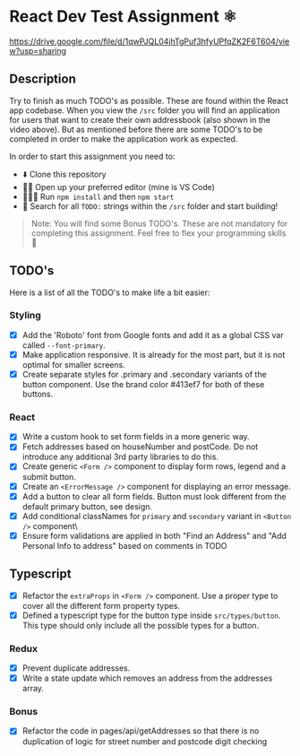 # React Dev Test Assignment ⚛️

https://drive.google.com/file/d/1qwPJQL04jhTgPuf3hfyUPfqZK2F6T604/view?usp=sharing

## Description

Try to finish as much TODO's as possible. These are found within the React app codebase. When you view the `/src` folder you will find an application for users that want to create their own addressbook (also shown in the video above). But as mentioned before there are some TODO's to be completed in order to make the application work as expected.

In order to start this assignment you need to:

- ⬇️ Clone this repository
- 👨‍💻 Open up your preferred editor (mine is VS Code)
- 🏃🏻‍♂️ Run `npm install` and then `npm start`
- 🔎 Search for all `TODO:` strings within the `/src` folder and start building!

> Note: You will find some Bonus TODO's. These are not mandatory for completing this assignment. Feel free to flex your programming skills 💪

## TODO's

Here is a list of all the TODO's to make life a bit easier:

### Styling

- [x] Add the 'Roboto' font from Google fonts and add it as a global CSS var called `--font-primary`.
- [x] Make application responsive. It is already for the most part, but it is not optimal for smaller screens.
- [x] Create separate styles for .primary and .secondary variants of the button component. Use the brand color #413ef7 for both of these buttons.

### React

- [x] Write a custom hook to set form fields in a more generic way.
- [x] Fetch addresses based on houseNumber and postCode. Do not introduce any additional 3rd party libraries to do this.
- [x] Create generic `<Form />` component to display form rows, legend and a submit button.
- [x] Create an `<ErrorMessage />` component for displaying an error message.
- [x] Add a button to clear all form fields. Button must look different from the default primary button, see design.
- [x] Add conditional classNames for `primary` and `secondary` variant in `<Button />` component\
- [x] Ensure form validations are applied in both "Find an Address" and "Add Personal Info to address" based on comments in TODO

## Typescript

- [x] Refactor the `extraProps` in `<Form />` component. Use a proper type to cover all the different form property types.
- [x] Defined a typescript type for the button type inside `src/types/button`. This type should only include all the possible types for a button.

### Redux

- [x] Prevent duplicate addresses.
- [x] Write a state update which removes an address from the addresses array.

### Bonus

- [x] Refactor the code in pages/api/getAddresses so that there is no duplication of logic for street number and postcode digit checking
